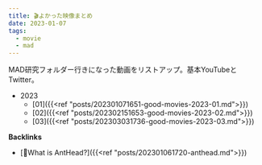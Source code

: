 ```yaml
---
title: 🎬よかった映像まとめ
date: 2023-01-07
tags:
  - movie
  - mad
---
```


MAD研究フォルダー行きになった動画をリストアップ。基本YouTubeとTwitter。

- 2023
  - [01]({{<ref "posts/202301071651-good-movies-2023-01.md">}})
  - [02]({{<ref "posts/202302151653-good-movies-2023-02.md">}})
  - [03]({{<ref "posts/202303031736-good-movies-2023-03.md">}})

**Backlinks**
- [🐜What is AntHead?]({{<ref "posts/202301061720-anthead.md">}})